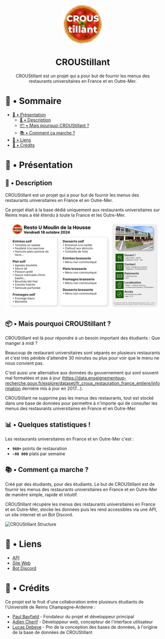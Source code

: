 <div align="center">
<img src="https://raw.githubusercontent.com/CROUStillant-Developpement/CROUStillantAssets/main/logo.png" alt="CROUStillant Logo"/>
  
# CROUStillant
CROUStillant est un projet qui a pour but de fournir les menus des restaurants universitaires en France et en Outre-Mer. 

</div>
  
# 📖 • Sommaire

- [🚀 • Présentation](#--présentation)
    - [📜 • Description](#--description)
    - [📦 • Mais pourquoi CROUStillant ?](#--mais-pourquoi-croustillant-)
    - [📚 • Comment ça marche ?](#--comment-ça-marche-)
- [📑 • Liens](#--liens)
- [📃 • Crédits](#--crédits)

# 🚀 • Présentation

## 📜 • Description

CROUStillant est un projet qui a pour but de fournir les menus des restaurants universitaires en France et en Outre-Mer.  

Ce projet était à la base dédié uniquement aux restaurants universitaires sur Reims mais a été étendu à toute la France et les Outre-Mer.  

<img src="https://raw.githubusercontent.com/CROUStillant-Developpement/CROUStillantAssets/main/preview/menu.png" alt="CROUStillant Preview"/>

## 📦 • Mais pourquoi CROUStillant ?

CROUStillant est là pour répondre à un besoin important des étudiants : Que manger à midi ?  

Beaucoup de restaurant universitaires sont séparés en plusieurs restaurants et c'est très pénible d'attendre 30 minutes ou plus pour voir que le menu ne nous convient pas.  

C'est aussi une alternative aux données du gouvernement qui sont souvent mal formatées et pas à jour (https://data.enseignementsup-recherche.gouv.fr/explore/dataset/fr_crous_restauration_france_entiere/information dernière mis à jour en 2017...).  

CROUStillant ne supprime pas les menus des restaurants, tout est stocké dans une base de données pour permettre à n'importe qui de consulter les menus des restaurants universitaires en France et en Outre-Mer.  

## 📊 • Quelques statistiques !

Les restaurants universitaires en France et en Outre-Mer c'est :
- **` 960+ `** points de restauration
- **` ~80 000 `** plats par semaine

## 📚 • Comment ça marche ?

Créé par des étudiants, pour des étudiants. Le but de CROUStillant est de fournir les menus des restaurants universitaires en France et en Outre-Mer de manière simple, rapide et intuitif.  

CROUStillant récupère les menus des restaurants universitaires en France et en Outre-Mer, stocke les données puis les rend accessibles via une API, un site internet et un Bot Discord.

<img src="../assets/structure.png" alt="CROUStillant Structure"/>

# 📑 • Liens

- [API](https://api-croustillant.bayfield.dev)
- [Site Web](https://croustillant.bayfield.dev)
- [Bot Discord](https://discord.com/oauth2/authorize?client_id=1024564077068025867)

# 📃 • Crédits

Ce projet est le fruit d'une collaboration entre plusieurs étudiants de l'Université de Reims Champagne-Ardenne :
- [Paul Bayfield](https://github.com/PaulBayfield) - Fondateur du projet et développeur principal
- [Adlen Cherif](https://github.com/cherifad) - Développeur web, concepteur de l'interface utilisateur
- [Lucas Debeve](https://github.com/lucasDebeve) - Pro de la conception des bases de données, à l'origine de la base de données de CROUStillant
